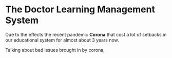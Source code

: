 # The Doctor Learning Management System

Due to the effects the recent pandemic **Corona** that cost a lot of setbacks in our educational system for almost about 3 years now.

Talking about bad issues brought in by corona, 
